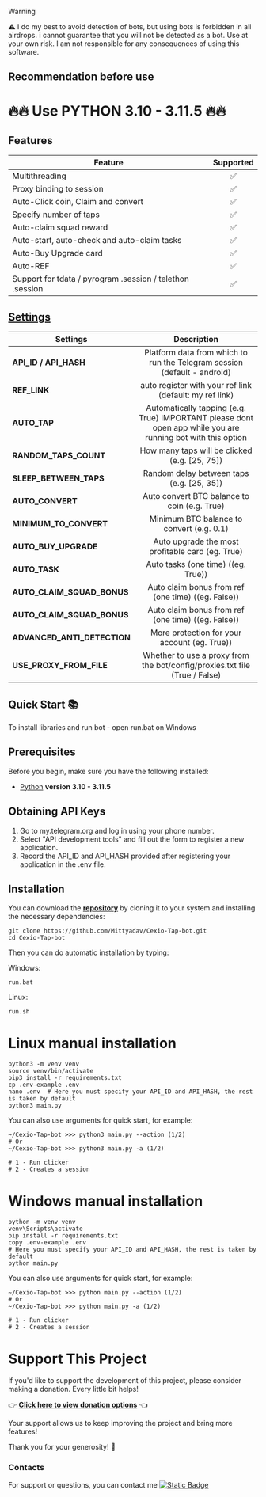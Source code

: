 
> [!WARNING]
> ⚠️ I do my best to avoid detection of bots, but using bots is forbidden in all airdrops. i cannot guarantee that you will not be detected as a bot. Use at your own risk. I am not responsible for any consequences of using this software.

## Recommendation before use

# 🔥🔥 Use PYTHON 3.10 - 3.11.5 🔥🔥

## Features  
| Feature                                                     | Supported  |
|---------------------------------------------------------------|:----------------:|
| Multithreading                                                |        ✅        |
| Proxy binding to session                                      |        ✅        |
| Auto-Click coin, Claim and convert                            |        ✅        |
| Specify number of taps                                        |        ✅        |
| Auto-claim squad reward                                       |        ✅        |
| Auto-start, auto-check and auto-claim tasks                   |        ✅        |
| Auto-Buy Upgrade card                                         |        ✅        |
| Auto-REF                                                      |        ✅        |
| Support for tdata / pyrogram .session / telethon .session     |        ✅        |


## [Settings](https://github.com/Mittyadav/Cexio-Tap-bot/blob/main/.env-example)
| Settings | Description |
|----------------------------|:-------------------------------------------------------------------------------------------------------------:|
| **API_ID / API_HASH**      | Platform data from which to run the Telegram session (default - android)                                      |
| **REF_LINK**               | auto register with your ref link (default: my ref link)                                                       |
| **AUTO_TAP**               | Automatically tapping (e.g. True) IMPORTANT please dont open app while you are running bot with this option   |                                
| **RANDOM_TAPS_COUNT**      | How many taps will be clicked (e.g. [25, 75])                                                                 |
| **SLEEP_BETWEEN_TAPS**     | Random delay between taps (e.g. [25, 35])                                                                     |
| **AUTO_CONVERT**           | Auto convert BTC balance to coin (e.g. True)                                                                  |
| **MINIMUM_TO_CONVERT**     | Minimum BTC balance to convert (e.g. 0.1)                                                                     |
| **AUTO_BUY_UPGRADE**       | Auto upgrade the most profitable card (eg. True)                                                              |
| **AUTO_TASK**              | Auto tasks (one time) ((eg. True))                                                                            |
| **AUTO_CLAIM_SQUAD_BONUS** | Auto claim bonus from ref (one time) ((eg. False))                                                            |
| **AUTO_CLAIM_SQUAD_BONUS** | Auto claim bonus from ref (one time) ((eg. False))                                                            |
| **ADVANCED_ANTI_DETECTION** | More protection for your account (eg. True))                                                            |
| **USE_PROXY_FROM_FILE**    | Whether to use a proxy from the bot/config/proxies.txt file (True / False)                                    |


## Quick Start 📚

To install libraries and run bot - open run.bat on Windows

## Prerequisites
Before you begin, make sure you have the following installed:
- [Python](https://www.python.org/downloads/) **version 3.10 - 3.11.5**

## Obtaining API Keys
1. Go to my.telegram.org and log in using your phone number.
2. Select "API development tools" and fill out the form to register a new application.
3. Record the API_ID and API_HASH provided after registering your application in the .env file.

## Installation
You can download the [**repository**](https://github.com/Mittyadav/Cexio-Tap-bot) by cloning it to your system and installing the necessary dependencies:
```shell
git clone https://github.com/Mittyadav/Cexio-Tap-bot.git
cd Cexio-Tap-bot
```

Then you can do automatic installation by typing:

Windows:
```shell
run.bat
```

Linux:
```shell
run.sh
```

# Linux manual installation
```shell
python3 -m venv venv
source venv/bin/activate
pip3 install -r requirements.txt
cp .env-example .env
nano .env  # Here you must specify your API_ID and API_HASH, the rest is taken by default
python3 main.py
```

You can also use arguments for quick start, for example:
```shell
~/Cexio-Tap-bot >>> python3 main.py --action (1/2)
# Or
~/Cexio-Tap-bot >>> python3 main.py -a (1/2)

# 1 - Run clicker
# 2 - Creates a session
```

# Windows manual installation
```shell
python -m venv venv
venv\Scripts\activate
pip install -r requirements.txt
copy .env-example .env
# Here you must specify your API_ID and API_HASH, the rest is taken by default
python main.py
```

You can also use arguments for quick start, for example:
```shell
~/Cexio-Tap-bot >>> python main.py --action (1/2)
# Or
~/Cexio-Tap-bot >>> python main.py -a (1/2)

# 1 - Run clicker
# 2 - Creates a session
```
# Support This Project

If you'd like to support the development of this project, please consider making a donation. Every little bit helps!

👉 **[Click here to view donation options](https://github.com/vanhbakaa/Donation/blob/main/README.md)** 👈

Your support allows us to keep improving the project and bring more features!

Thank you for your generosity! 🙌

### Contacts

For support or questions, you can contact me [![Static Badge](https://img.shields.io/badge/Telegram-Channel-Link?style=for-the-badge&logo=Telegram&logoColor=white&logoSize=auto&color=blue)](https://t.me/Airdrop)
